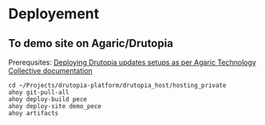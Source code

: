 # Deployement

## To demo site on Agaric/Drutopia

Prerequsites: [Deploying Drutopia updates setups as per Agaric Technology Collective documentation](https://docs.agaric.coop/tools/deploying-drutopia-updates.html)

```shell
cd ~/Projects/drutopia-platform/drutopia_host/hosting_private
ahoy git-pull-all
ahoy deploy-build pece
ahoy deploy-site demo_pece
ahoy artifacts
```
